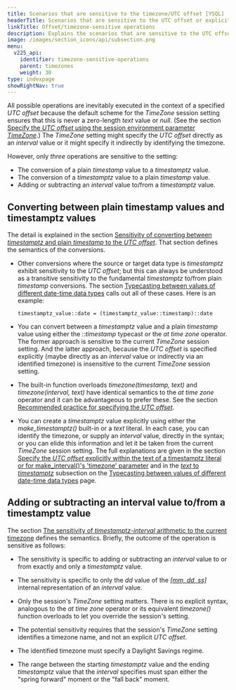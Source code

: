```yaml
---
title: Scenarios that are sensitive to the timezone/UTC offset [YSQL]
headerTitle: Scenarios that are sensitive to the UTC offset or explicitly to the timezone
linkTitle: Offset/timezone-sensitive operations
description: Explains the scenarios that are sensitive to the UTC offset and possibly, additionally, to the timezone. [YSQL]
image: /images/section_icons/api/subsection.png
menu:
  v225_api:
    identifier: timezone-sensitive-operations
    parent: timezones
    weight: 30
type: indexpage
showRightNav: true
---
```


All possible operations are inevitably executed in the context of a specified _UTC offset_ because the default scheme for the _TimeZone_ session setting ensures that this is never a zero-length _text_ value or _null_. (See the section [Specify the _UTC offset_ using the session environment parameter _TimeZone_](../syntax-contexts-to-spec-offset/#specify-the-utc-offset-using-the-session-environment-parameter-timezone).) The _TimeZone_ setting might specify the _UTC offset_ directly as an _interval_ value or it might specify it indirectly by identifying the timezone.

However, only _three_ operations are sensitive to the setting:

- The conversion of a plain _timestamp_ value to a _timestamptz_ value.
- The conversion of a _timestamptz_ value to a plain _timestamp_ value.
- Adding or subtracting an _interval_ value to/from a _timestamptz_ value.

## Converting between plain timestamp values and timestamptz values

The detail is explained in the section [Sensitivity of converting between _timestamptz_ and plain _timestamp_ to the _UTC offset_](./timestamptz-plain-timestamp-conversion/). That section defines the semantics of the conversions.

- Other conversions where the source or target data type is _timestamptz_ exhibit sensitivity to the _UTC offset_; but this can always be understood as a transitive sensitivity to the fundamental _timestamptz_ to/from plain _timestamp_ conversions. The section [Typecasting between values of different date-time data types](../../typecasting-between-date-time-values/) calls out all of these cases. Here is an example:

    ```output
    timestamptz_value::date = (timestamptz_value::timestamp)::date
    ```

- You can convert between a _timestamptz_ value and a plain _timestamp_ value using either the _::timestamp_ typecast or the _at time zone_ operator. The former approach is sensitive to the current _TimeZone_ session setting. And the latter approach, because the _UTC offset_ is specified explicitly (maybe directly as an _interval_ value or indirectly via an identified timezone) is insensitive to the current _TimeZone_ session setting.
- The built-in function overloads _timezone(timestamp, text)_ and _timezone(interval, text)_ have identical semantics to the _at time zone_ operator and it can be advantageous to prefer these. See the section [Recommended practice for specifying the _UTC offset_](../recommendation/).

- You can create a _timestamptz_ value explicitly using either the _make_timestamptz()_ built-in or a _text_ literal. In each case, you can identify the timezone, or supply an _interval_ value, directly in the syntax; or you can elide this information and let it be taken from the current _TimeZone_ session setting. The full explanations are given in the section [Specify the _UTC offset_ explicitly within the text of a timestamptz literal or for make_interval()'s 'timezone' parameter](../syntax-contexts-to-spec-offset/#specify-the-utc-offset-explicitly-within-the-text-of-a-timestamptz-literal-or-for-make-interval-s-timezone-parameter) and in the [_text_ to _timestamptz_](../../typecasting-between-date-time-values/#text-to-timestamptz) subsection on the [Typecasting between values of different date-time data types](../../typecasting-between-date-time-values/) page.

## Adding or subtracting an interval value to/from a timestamptz value

The section [The sensitivity of _timestamptz-interval_ arithmetic to the current timezone](./timestamptz-interval-day-arithmetic/) defines the semantics. Briefly, the outcome of the operation is sensitive as follows:

- The sensitivity is specific to adding or subtracting an _interval_ value to or from exactly and only a _timestamptz_ value.

- The sensitivity is specific to only the _dd_ value of the _[\[mm, dd, ss\]](../../date-time-data-types-semantics/type-interval/interval-representation/)_ internal representation of an _interval_ value.

- Only the session's _TimeZone_ setting matters. There is no explicit syntax, analogous to the _at time zone_ operator or its equivalent _timezone()_ function overloads to let you override the session's setting.

- The potential sensitivity requires that the session's _TimeZone_ setting identifies a timezone name, and not an explicit _UTC offset_.

- The identified timezone must specify a Daylight Savings regime.

- The range between the starting _timestamptz_ value and the ending _timestamptz_ value that the _interval_ specifies must span either the "spring forward" moment or the "fall back" moment.
